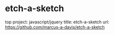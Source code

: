 # etch-a-sketch
top project: javascript/jquery
title: etch-a-sketch
url: https://github.com/marcus-a-davis/etch-a-sketch